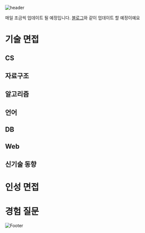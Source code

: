 ![header](https://capsule-render.vercel.app/api?type=egg&color=auto&height=200&section=header&text=주니어개발자%20인터뷰준비!&fontSize=50)

매일 조금씩 업데이트 될 예정입니다.
<a href="https://readerr.tistory.com/86">블로그</a>와 같이 업데이트 할 예정이예요

# 기술 면접
## CS
## 자료구조
## 알고리즘
## 언어
## DB
## Web
## 신기술 동향

# 인성 면접

# 경험 질문

![Footer](https://capsule-render.vercel.app/api?type=waving&color=auto&height=200&section=footer)
